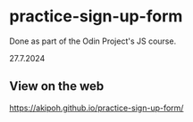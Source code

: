 # practice-sign-up-form

Done as part of the Odin Project's JS course.

27.7.2024

## View on the web

https://akipoh.github.io/practice-sign-up-form/